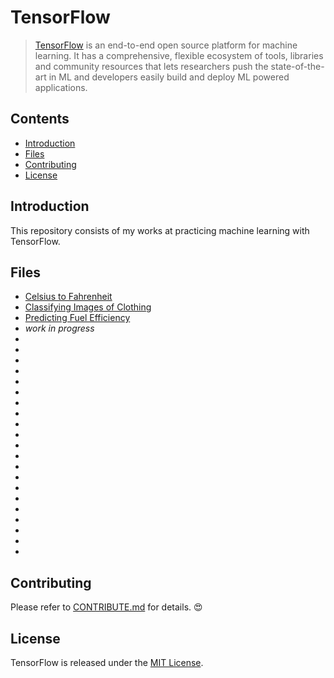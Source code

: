# TensorFlow
> [TensorFlow](https://www.tensorflow.org/) is an end-to-end open source platform for machine learning. It has a comprehensive, flexible ecosystem of tools, libraries and community resources that lets researchers push the state-of-the-art in ML and developers easily build and deploy ML powered applications.

## Contents
- [Introduction](#Introduction)
- [Files](#Files)
- [Contributing](#Contributing)
- [License](#License)

## Introduction
This repository consists of my works at practicing machine learning with TensorFlow.

## Files
- [Celsius to Fahrenheit](./Celsius_to_Fahrenheit.ipynb)
- [Classifying Images of Clothing](./Classifying_Images_of_Clothing.ipynb)
- [Predicting Fuel Efficiency](./Predicting_fuel_efficiency.ipynb)
- *work in progress*
- 
-
-
-
-
-
-
-
-
-
-
-
-
-
-
-
-
-
-
-
-

## Contributing
Please refer to [CONTRIBUTE.md](./CONTRIBUTE.md) for details. :heart_eyes:

## License
TensorFlow is released under the [MIT License](./LICENSE).
